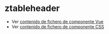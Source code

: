 # ztableheader

 - Ver [contenido de fichero de componente Vue](./ztableheader.vue)
 - Ver [contenido de fichero de componente CSS](./ztableheader.css)
